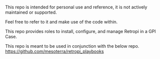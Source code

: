 This repo is intended for personal use and reference, it is not actively maintained or supported.

Feel free to refer to it and make use of the code within.

This repo provides roles to install, configure, and manage Retropi in a GPI Case.

This repo is meant to be used in conjunction with the below repo.
https://github.com/mesoterra/retropi_playbooks
